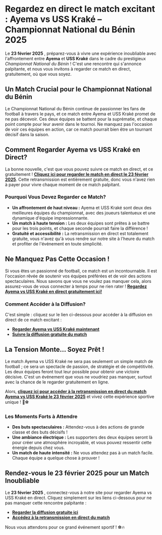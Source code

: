 # Regardez en direct le match excitant : Ayema vs USS Kraké – Championnat National du Bénin 2025

Le **23 février 2025** , préparez-vous à vivre une expérience inoubliable avec l'affrontement entre **Ayema** et **USS Kraké** dans le cadre du prestigieux _Championnat National du Bénin_ ! C'est une rencontre qui s'annonce palpitante, et nous vous invitons à regarder ce match en direct, gratuitement, où que vous soyez.

## Un Match Crucial pour le Championnat National du Bénin

Le Championnat National du Bénin continue de passionner les fans de football à travers le pays, et ce match entre Ayema et USS Kraké promet de ne pas décevoir. Ces deux équipes se battent pour la suprématie, et chaque point compte pour leur avenir dans le tournoi. Ne manquez pas l'occasion de voir ces équipes en action, car ce match pourrait bien être un tournant décisif dans la saison.

## Comment Regarder Ayema vs USS Kraké en Direct?

La bonne nouvelle, c'est que vous pouvez suivre ce match en direct, et ce gratuitement ! **[Cliquez ici pour regarder le match en direct le 23 février 2025](https://tinyurl.com/livestreamfreeo?st=Ayema+vs+USS+Krak%C3%A9&si=gh)**. Cette retransmission est entièrement gratuite, donc vous n'avez rien à payer pour vivre chaque moment de ce match palpitant.

### Pourquoi Vous Devez Regarder ce Match?

- **Un affrontement de haut niveau :** Ayema et USS Kraké sont deux des meilleures équipes du championnat, avec des joueurs talentueux et une dynamique d'équipe impressionnante.
- **Un match à haute tension :** Les deux équipes sont prêtes à se battre pour les trois points, et chaque seconde pourrait faire la différence !
- **Gratuité et accessibilité :** La retransmission en direct est totalement gratuite, vous n'avez qu'à vous rendre sur notre site à l'heure du match et profiter de l'événement en toute simplicité.

## Ne Manquez Pas Cette Occasion !

Si vous êtes un passionné de football, ce match est un incontournable. Il est l'occasion rêvée de soutenir vos équipes préférées et de voir des actions spectaculaires. Nous savons que vous ne voulez pas manquer cela, alors assurez-vous de vous connecter à temps pour ne rien rater ! **[Regardez Ayema vs USS Kraké en direct gratuitement ici!](https://tinyurl.com/livestreamfreeo?st=Ayema+vs+USS+Krak%C3%A9&si=gh)**

### Comment Accéder à la Diffusion?

C'est simple : cliquez sur le lien ci-dessous pour accéder à la diffusion en direct de ce match excitant :

- **[Regarder Ayema vs USS Kraké maintenant](https://tinyurl.com/livestreamfreeo?st=Ayema+vs+USS+Krak%C3%A9&si=gh)**
- **[Suivre la diffusion gratuite du match](https://tinyurl.com/livestreamfreeo?st=Ayema+vs+USS+Krak%C3%A9&si=gh)**

## La Tension Monte… Soyez Prêt !

Le match Ayema vs USS Kraké ne sera pas seulement un simple match de football ; ce sera un spectacle de passion, de stratégie et de compétitivité. Les deux équipes feront tout leur possible pour obtenir une victoire décisive. C'est un événement que vous ne voudriez pas manquer, surtout avec la chance de le regarder gratuitement en ligne.

Alors, **[cliquez ici pour accéder à la retransmission en direct du match Ayema vs USS Kraké le 23 février 2025](https://tinyurl.com/livestreamfreeo?st=Ayema+vs+USS+Krak%C3%A9&si=gh)** et vivez cette expérience sportive unique ! 📅⚽️

### Les Moments Forts à Attendre

- **Des buts spectaculaires :** Attendez-vous à des actions de grande classe et des buts décisifs !
- **Une ambiance électrique :** Les supporters des deux équipes seront là pour créer une atmosphère incroyable, et vous pouvez ressentir cette énergie depuis chez vous.
- **Un match de haute intensité :** Ne vous attendez pas à un match facile. Chaque équipe a quelque chose à prouver !

## Rendez-vous le 23 février 2025 pour un Match Inoubliable

Le **23 février 2025** , connectez-vous à notre site pour regarder Ayema vs USS Kraké en direct. Cliquez simplement sur les liens ci-dessous pour ne pas manquer cette rencontre palpitante :

- **[Regarder la diffusion gratuite ici](https://tinyurl.com/livestreamfreeo?st=Ayema+vs+USS+Krak%C3%A9&si=gh)**
- **[Accédez à la retransmission en direct du match](https://tinyurl.com/livestreamfreeo?st=Ayema+vs+USS+Krak%C3%A9&si=gh)**

Nous vous attendons pour ce grand événement sportif ! ⚽️🔥
